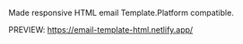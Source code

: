Made responsive HTML email Template.Platform compatible.

PREVIEW: https://email-template-html.netlify.app/
